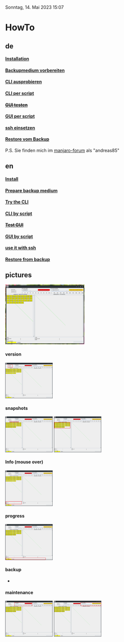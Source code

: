 Sonntag, 14. Mai 2023 15:07 
# HowTo

## de
#### [Installation](install_de.md) 
#### [Backupmedium vorbereiten](device_de.md)
#### [CLI ausprobieren](clitest_de.md)
#### [CLI per script](backup_de.md)
#### ~~[GUI testen](guitest_de.md)~~
#### [GUI per script](backup_de.md)
####  [ssh einsetzen](backup_de.md)
#### [Restore vom Backup](restore_de.md)
P.S. Sie finden mich im [manjaro-forum](https://forum.manjaro.org/t/howto-hilfsprogramm-fur-backup-btrfs-snapshots-mit-send-recieve/130154) als "andreas85"

## en
#### [Install](install_en.md)
#### [Prepare backup medium](device_en.md)
#### [Try the CLI](clitest_en.md)
#### [CLI by script](backup_en.md)
#### ~~[Test GUI](guitest_en.md)~~
#### [GUI by script](backup_en.md)
#### [use it with ssh](backup_en.md)
#### [Restore from backup](restore_en.md)
## pictures
<img src="gui_startup.png" width=50% height=50%>

#### version
<img src="gui_startup_Version.png" width=30% height=30%>

#### snapshots
<img src="gui_startup_Src.png" width=30% height=30%> <img src="gui_startup_SrcSnapshots.png" width=30% height=30%>

#### Info (mouse over)
<img src="gui_startup_InfoSnapshots.png" width=30% height=30%>

#### progress
<img src="gui_startup_InfoProgress.png" width=30% height=30%>

#### backup
-

#### maintenance
<img src="gui_startup_FreeSomeSpace.png" width=30% height=30%> <img src="gui_startup_FreeSomeMetadata.png" width=30% height=30%>